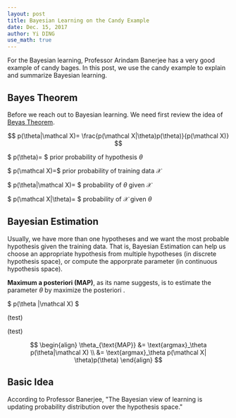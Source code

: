 ```yaml
--- 
layout: post
title: Bayesian Learning on the Candy Example
date: Dec. 15, 2017
author: Yi DING
use_math: true
---
```


[comment]: # (Use the candy example to explain Bayesian learning)

For the Bayesian learning, Professor Arindam Banerjee has a very good example of candy bages. In this post, we use the candy example to explain and summarize Bayesian learning.

## Bayes Theorem
Before we reach out to Bayesian learning. We need first review the idea of [Beyas Theorem](http://www.cs.cmu.edu/afs/cs/project/theo-20/www/mlbook/ch6.pdf).

$$ p(\theta|\mathcal X)= \frac{p(\mathcal X|\theta)p(\theta)}{p(\mathcal X)} $$

$ p(\theta)= $ prior probability of hypothesis $\theta$

$ p(\mathcal X)=$ prior probability of training data $\mathcal X$

$ p(\theta\|\mathcal X)= $ probability of $\theta$ given $\mathcal X$

$ p(\mathcal X\|\theta)= $ probability of $\mathcal X$ given $\theta$

## Bayesian Estimation
Usually, we have more than one hypotheses and we want the most probable hypothesis given the training data. That is, Bayesian Estimation can help us choose an appropriate hypothesis from multiple hypotheses \(in discrete hypothesis space\), or compute the apporprate parameter (in continuous hypothesis space).

**Maximum a posteriori (MAP)**, as its name suggests, is to estimate the parameter $\theta$ by maximize the posteriori .

$ p(\theta |\mathcal X) $

(test)

\(test\)

$$ \begin{align}
\theta_{\text{MAP}} 
&= \text{argmax}_\theta p(\theta|\mathcal X) \\
&= \text{argmax}_\theta p(\mathcal X| \theta)p(\theta) 
\end{align} $$


## Basic Idea
According to Professor Banerjee, "The Bayesian view of learning is updating probability distribution over the hypothesis space."